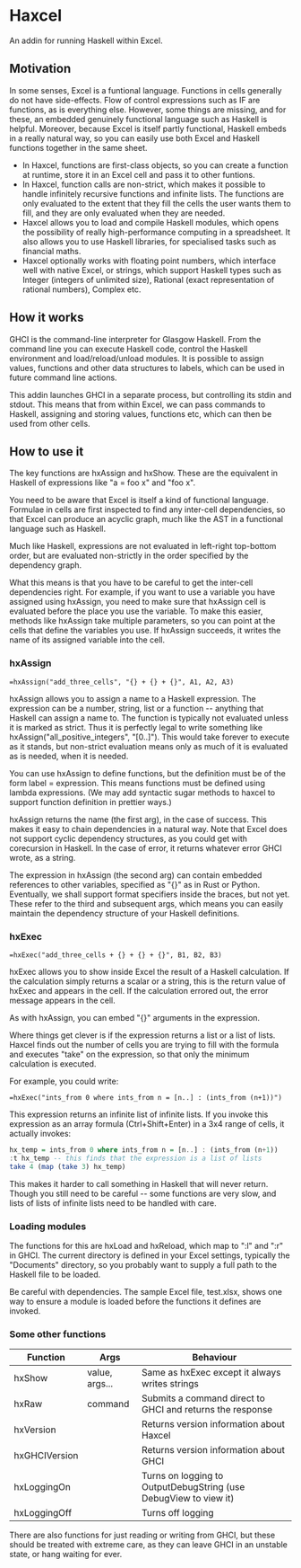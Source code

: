 # Haxcel

An addin for running Haskell within Excel.

## Motivation

In some senses, Excel is a funtional language. Functions in cells generally do not have side-effects. Flow of control expressions such as IF are functions, as is everything else. However, some things are missing, and for these, an embedded genuinely functional language such as Haskell is helpful. Moreover, because Excel is itself partly functional, Haskell embeds in a really natural way, so you can easily use both Excel and Haskell functions together in the same sheet.

* In Haxcel, functions are first-class objects, so you can create a function at runtime, store it in an Excel cell and pass it to other funtions.
* In Haxcel, function calls are non-strict, which makes it possible to handle infinitely recursive functions and infinite lists. The functions are only evaluated to the extent that they fill the cells the user wants them to fill, and they are only evaluated when they are needed.
* Haxcel allows you to load and compile Haskell modules, which opens the possibility of really high-performance computing in a spreadsheet. It also allows you to use Haskell libraries, for specialised tasks such as financial maths.
* Haxcel optionally works with floating point numbers, which interface well with native Excel, or strings, which support Haskell types such as Integer (integers of unlimited size), Rational (exact representation of rational numbers), Complex etc.

## How it works

GHCI is the command-line interpreter for Glasgow Haskell. From the command line you can execute Haskell code, control the Haskell environment and load/reload/unload modules. It is possible to assign values, functions and other data structures to labels, which can be used in future command line actions.

This addin launches GHCI in a separate process, but controlling its stdin and stdout. This means that from within Excel, we can pass commands to Haskell, assigning and storing values, functions etc, which can then be used from other cells.

## How to use it

The key functions are hxAssign and hxShow. These are the equivalent in Haskell of expressions like "a = foo x" and "foo x".

You need to be aware that Excel is itself a kind of functional language. Formulae in cells are first inspected to find any inter-cell dependencies, so that Excel can produce an acyclic graph, much like the AST in a functional language such as Haskell.

Much like Haskell, expressions are not evaluated in left-right top-bottom order, but are evaluated non-strictly in the order specified by the dependency graph.

What this means is that you have to be careful to get the inter-cell dependencies right. For example, if you want to use a variable you have assigned using hxAssign, you need to make sure that hxAssign cell is evaluated before the place you use the variable. To make this easier, methods like hxAssign take multiple parameters, so you can point at the cells that define the variables you use. If hxAssign succeeds, it writes the name of its assigned variable into the cell.

### hxAssign

```Excel
=hxAssign("add_three_cells", "{} + {} + {}", A1, A2, A3)
```

hxAssign allows you to assign a name to a Haskell expression. The expression can be a number, string, list or a function -- anything that Haskell can assign a name to. The function is typically not evaluated unless it is marked as strict. Thus it is perfectly legal to write something like hxAssign("all_positive_integers", "[0..]"). This would take forever to execute as it stands, but non-strict evaluation means only as much of it is evaluated as is needed, when it is needed.

You can use hxAssign to define functions, but the definition must be of the form label = expression. This means functions must be defined using lambda expressions. (We may add syntactic sugar methods to haxcel to support function definition in prettier ways.)

hxAssign returns the name (the first arg), in the case of success. This makes it easy to chain dependencies in a natural way. Note that Excel does not support cyclic dependency structures, as you could get with corecursion in Haskell. In the case of error, it returns whatever error GHCI wrote, as a string.

The expression in hxAssign (the second arg) can contain embedded references to other variables, specified as "{}" as in Rust or Python. Eventually, we shall support format specifiers inside the braces, but not yet. These refer to the third and subsequent args, which means you can easily maintain the dependency structure of your Haskell definitions.

### hxExec

```Excel
=hxExec("add_three_cells + {} + {} + {}", B1, B2, B3)
```

hxExec allows you to show inside Excel the result of a Haskell calculation. If the calculation simply returns a scalar or a string, this is the return value of hxExec and appears in the cell. If the calculation errored out, the error message appears in the cell.

As with hxAssign, you can embed "{}" arguments in the expression.

Where things get clever is if the expression returns a list or a list of lists. Haxcel finds out the number of cells you are trying to fill with the formula and executes "take" on the expression, so that only the minimum calculation is executed.

For example, you could write:

```Excel
=hxExec("ints_from 0 where ints_from n = [n..] : (ints_from (n+1))")
```

This expression returns an infinite list of infinite lists. If you invoke this expression as an array formula (Ctrl+Shift+Enter) in a 3x4 range of cells, it actually invokes:

```haskell
hx_temp = ints_from 0 where ints_from n = [n..] : (ints_from (n+1))
:t hx_temp -- this finds that the expression is a list of lists
take 4 (map (take 3) hx_temp)
```

This makes it harder to call something in Haskell that will never return. Though you still need to be careful -- some functions are very slow, and lists of lists of infinite lists need to be handled with care.

### Loading modules

The functions for this are hxLoad and hxReload, which map to ":l" and ":r" in GHCI. The current directory is defined in your Excel settings, typically the "Documents" directory, so you probably want to supply a full path to the Haskell file to be loaded.

Be careful with dependencies. The sample Excel file, test.xlsx, shows one way to ensure a module is loaded before the functions it defines are invoked.

### Some other functions

| Function      | Args           | Behaviour  |
| ------------- |--------------- | ---------- |
| hxShow        | value, args... | Same as hxExec except it always writes strings |
| hxRaw         | command        | Submits a command direct to GHCI and returns the response |
| hxVersion     |                | Returns version information about Haxcel |
| hxGHCIVersion |                | Returns version information about GHCI |
| hxLoggingOn   |                | Turns on logging to OutputDebugString (use DebugView to view it) |
| hxLoggingOff  |                | Turns off logging |

There are also functions for just reading or writing from GHCI, but these should be treated with extreme care, as they can leave GHCI in an unstable state, or hang waiting for ever.
